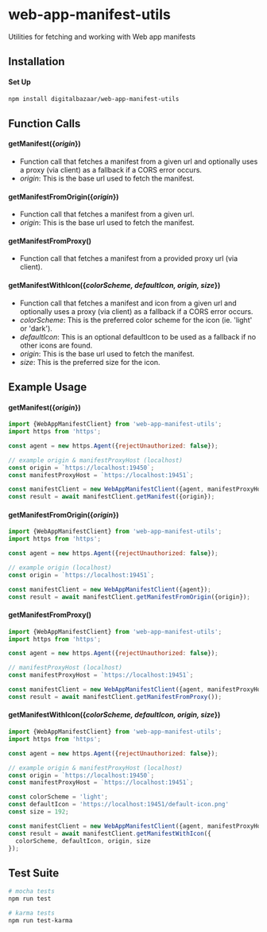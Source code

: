 # web-app-manifest-utils
Utilities for fetching and working with Web app manifests

## Installation

#### Set Up
```sh
npm install digitalbazaar/web-app-manifest-utils
```

## Function Calls

#### getManifest({*origin*})
- Function call that fetches a manifest from a given url and optionally uses a
proxy (via client) as a fallback if a CORS error occurs.
- *origin*: This is the base url used to fetch the manifest.

#### getManifestFromOrigin({*origin*})
- Function call that fetches a manifest from a given url.
- *origin*: This is the base url used to fetch the manifest.

#### getManifestFromProxy()
- Function call that fetches a manifest from a provided proxy url (via client).

#### getManifestWithIcon({*colorScheme, defaultIcon, origin, size*})
- Function call that fetches a manifest and icon from a given url and optionally
uses a proxy (via client) as a fallback if a CORS error occurs.
- *colorScheme*: This is the preferred color scheme for the icon (ie. 'light' or
'dark').
- *defaultIcon*: This is an optional defaultIcon to be used as a fallback if no
other icons are found.
- *origin*: This is the base url used to fetch the manifest.
- *size*: This is the preferred size for the icon.

## Example Usage

#### getManifest({*origin*})
```js
import {WebAppManifestClient} from 'web-app-manifest-utils';
import https from 'https';

const agent = new https.Agent({rejectUnauthorized: false});

// example origin & manifestProxyHost (localhost)
const origin = `https://localhost:19450`;
const manifestProxyHost = `https://localhost:19451`;

const manifestClient = new WebAppManifestClient({agent, manifestProxyHost});
const result = await manifestClient.getManifest({origin});
```

#### getManifestFromOrigin({*origin*})
```js
import {WebAppManifestClient} from 'web-app-manifest-utils';
import https from 'https';

const agent = new https.Agent({rejectUnauthorized: false});

// example origin (localhost)
const origin = `https://localhost:19451`;

const manifestClient = new WebAppManifestClient({agent});
const result = await manifestClient.getManifestFromOrigin({origin});
```

#### getManifestFromProxy()
```js
import {WebAppManifestClient} from 'web-app-manifest-utils';
import https from 'https';

const agent = new https.Agent({rejectUnauthorized: false});

// manifestProxyHost (localhost)
const manifestProxyHost = `https://localhost:19451`;

const manifestClient = new WebAppManifestClient({agent, manifestProxyHost});
const result = await manifestClient.getManifestFromProxy());
```

#### getManifestWithIcon({*colorScheme, defaultIcon, origin, size*})
```js
import {WebAppManifestClient} from 'web-app-manifest-utils';
import https from 'https';

const agent = new https.Agent({rejectUnauthorized: false});

// example origin & manifestProxyHost (localhost)
const origin = `https://localhost:19450`;
const manifestProxyHost = `https://localhost:19451`;

const colorScheme = 'light';
const defaultIcon = 'https://localhost:19451/default-icon.png'
const size = 192;

const manifestClient = new WebAppManifestClient({agent, manifestProxyHost});
const result = await manifestClient.getManifestWithIcon({
  colorScheme, defaultIcon, origin, size
});
```

## Test Suite
```sh
# mocha tests
npm run test

# karma tests
npm run test-karma
```
